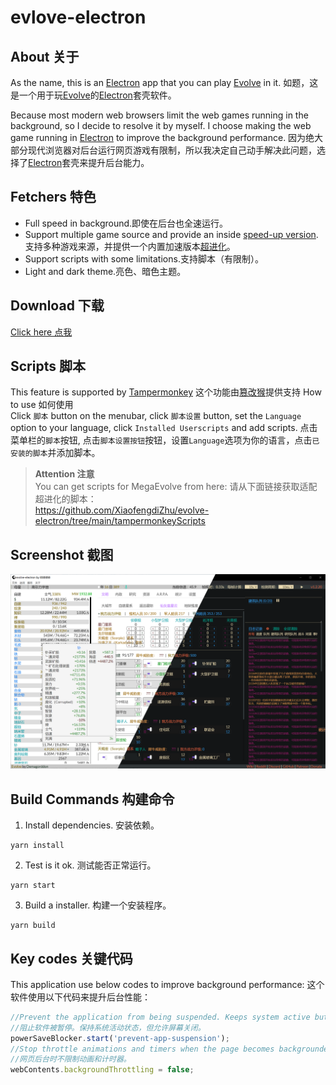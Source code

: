 # evlove-electron
## About 关于
As the name, this is an [Electron](https://www.electronjs.org/) app that you can play [Evolve](https://github.com/pmotschmann/Evolve) in it.
如题，这是一个用于玩[Evolve](https://github.com/pmotschmann/Evolve)的[Electron](https://www.electronjs.org/)套壳软件。

Because most modern web browsers limit the web games running in the background, so I decide to resolve it by myself. I choose making the web game running in [Electron](https://www.electronjs.org/) to improve the background performance.
因为绝大部分现代浏览器对后台运行网页游戏有限制，所以我决定自己动手解决此问题，选择了[Electron](https://www.electronjs.org/)套壳来提升后台能力。

## Fetchers 特色
* Full speed in background.即使在后台也全速运行。
* Support multiple game source and provide an inside [speed-up version](https://github.com/XiaofengdiZhu/MegaEvolve).支持多种游戏来源，并提供一个内置加速版本[超进化](https://github.com/XiaofengdiZhu/MegaEvolve)。
* Support scripts with some limitations.支持脚本（有限制）。
* Light and dark theme.亮色、暗色主题。
## Download 下载
[Click here 点我](https://github.com/XiaofengdiZhu/evolve-electron/releases)
## Scripts 脚本
This feature is supported by [Tampermonkey](https://chrome.google.com/webstore/detail/tampermonkey/dhdgffkkebhmkfjojejmpbldmpobfkfo) 这个功能由[篡改猴](https://chrome.google.com/webstore/detail/tampermonkey/dhdgffkkebhmkfjojejmpbldmpobfkfo)提供支持
How to use 如何使用  
Click `脚本` button on the menubar, click `脚本设置` button, set the `Language` option to your language, click `Installed Userscripts` and add scripts.
点击菜单栏的`脚本`按钮, 点击`脚本设置按钮`按钮，设置`Language`选项为你的语言，点击`已安装的脚本`并添加脚本。
> **Attention 注意**  
> You can get scripts for MegaEvolve from here:
> 请从下面链接获取适配超进化的脚本：  
> https://github.com/XiaofengdiZhu/evolve-electron/tree/main/tampermonkeyScripts

## Screenshot 截图
![screenshot 截图](screenshot.png)

## Build Commands 构建命令
1. Install dependencies. 安装依赖。
```
yarn install
```
2. Test is it ok. 测试能否正常运行。
```
yarn start
```
3. Build a installer. 构建一个安装程序。
```
yarn build
```

## Key codes 关键代码
This application use below codes to improve background performance:
这个软件使用以下代码来提升后台性能：
```js
//Prevent the application from being suspended. Keeps system active but allows screen to be turned off.
//阻止软件被暂停。保持系统活动状态，但允许屏幕关闭。 
powerSaveBlocker.start('prevent-app-suspension');
//Stop throttle animations and timers when the page becomes backgrounded.
//网页后台时不限制动画和计时器。
webContents.backgroundThrottling = false;
```